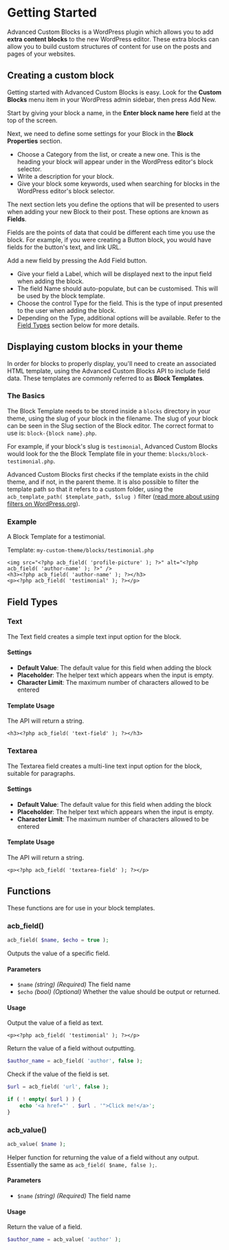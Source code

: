 # Getting Started

Advanced Custom Blocks is a WordPress plugin which allows you to add **extra content blocks** to the new WordPress editor. These extra blocks can allow you to build custom structures of content for use on the posts and pages of your websites.

## <a name="custom-blocks"></a>Creating a custom block

Getting started with Advanced Custom Blocks is easy. Look for the **Custom Blocks** menu item in your WordPress admin sidebar, then press Add New.

Start by giving your block a name, in the **Enter block name here** field at the top of the screen.

Next, we need to define some settings for your Block in the **Block Properties** section.

- Choose a Category from the list, or create a new one. This is the heading your block will appear under in the WordPress editor's block selector.
- Write a description for your block.
- Give your block some keywords, used when searching for blocks in the WordPress editor's block selector.

The next section lets you define the options that will be presented to users when adding your new Block to their post. These options are known as **Fields**.

Fields are the points of data that could be different each time you use the block. For example, if you were creating a Button block, you would have fields for the button's text, and link URL.

Add a new field by pressing the Add Field button.

- Give your field a Label, which will be displayed next to the input field when adding the block.
- The field Name should auto-populate, but can be customised. This will be used by the block template.
- Choose the control Type for the field. This is the type of input presented to the user when adding the block.
- Depending on the Type, additional options will be available. Refer to the [Field Types](#field-types) section below for more details.



## <a name="block-templates"></a>Displaying custom blocks in your theme

In order for blocks to properly display, you'll need to create an associated HTML template, using the Advanced Custom Blocks API to include field data. These templates are commonly referred to as **Block Templates**.

### The Basics

The Block Template needs to be stored inside a `blocks` directory in your theme, using the slug of your block in the filename. The slug of your block can be seen in the Slug section of the Block editor. The correct format to use is: `block-{block name}.php`.

For example, if your block's slug is `testimonial`, Advanced Custom Blocks would look for the the Block Template file in your theme: `blocks/block-testimonial.php`.

Advanced Custom Blocks first checks if the template exists in the child theme, and if not, in the parent theme. It is also possible to filter the template path so that it refers to a custom folder, using the `acb_template_path( $template_path, $slug )` filter ([read more about using filters on WordPress.org](https://codex.wordpress.org/Plugin_API)).

### Example

A Block Template for a testimonial.

Template: `my-custom-theme/blocks/testimonial.php`

```HTML+PHP
<img src="<?php acb_field( 'profile-picture' ); ?>" alt="<?php acb_field( 'author-name' ); ?>" />
<h3><?php acb_field( 'author-name' ); ?></h3>
<p><?php acb_field( 'testimonial' ); ?></p>
```




## <a name="field-types"></a>Field Types

### Text

The Text field creates a simple text input option for the block.

#### Settings

- **Default Value**: The default value for this field when adding the block
- **Placeholder**: The helper text which appears when the input is empty.
- **Character Limit**: The maximum number of characters allowed to be entered

#### Template Usage

The API will return a string.

```HTML+PHP
<h3><?php acb_field( 'text-field' ); ?></h3>
```



### Textarea

The Textarea field creates a multi-line text input option for the block, suitable for paragraphs.

#### Settings

- **Default Value**: The default value for this field when adding the block
- **Placeholder**: The helper text which appears when the input is empty.
- **Character Limit**: The maximum number of characters allowed to be entered

#### Template Usage

The API will return a string.

```HTML+PHP
<p><?php acb_field( 'textarea-field' ); ?></p>
```



## <a name="functions"></a>Functions

These functions are for use in your block templates.

### acb_field()

```PHP
acb_field( $name, $echo = true );
```

Outputs the value of a specific field.

#### Parameters

- `$name` _(string)_ _(Required)_ The field name
- `$echo` _(bool)_ _(Optional)_ Whether the value should be output or returned.

#### Usage

Output the value of a field as text.

```HTML+PHP
<p><?php acb_field( 'testimonial' ); ?></p>
```

Return the value of a field without outputting.

```PHP
$author_name = acb_field( 'author', false );
```

Check if the value of the field is set.

```PHP
$url = acb_field( 'url', false );

if ( ! empty( $url ) ) {
    echo '<a href="' . $url . '">Click me!</a>';
}
```



### acb_value()

```PHP
acb_value( $name );
```

Helper function for returning the value of a field without any output. Essentially the same as `acb_field( $name, false );`.

#### Parameters

- `$name` _(string)_ _(Required)_ The field name

#### Usage

Return the value of a field.

```PHP
$author_name = acb_value( 'author' );
```

